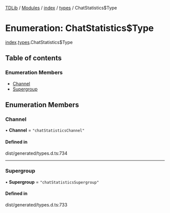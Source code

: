 [TDLib](../README.md) / [Modules](../modules.md) / [index](../modules/index.md) / [types](../modules/index.types.md) / ChatStatistics$Type

# Enumeration: ChatStatistics$Type

[index](../modules/index.md).[types](../modules/index.types.md).ChatStatistics$Type

## Table of contents

### Enumeration Members

- [Channel](index.types.ChatStatistics_Type.md#channel)
- [Supergroup](index.types.ChatStatistics_Type.md#supergroup)

## Enumeration Members

### Channel

• **Channel** = ``"chatStatisticsChannel"``

#### Defined in

dist/generated/types.d.ts:734

___

### Supergroup

• **Supergroup** = ``"chatStatisticsSupergroup"``

#### Defined in

dist/generated/types.d.ts:733
